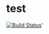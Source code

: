 # test
[![Build Status](https://travis-ci.org/zhanjiangxin/test.svg?branch=master)](https://travis-ci.org/zhanjiangxin/test.svg?branch=master)‘
